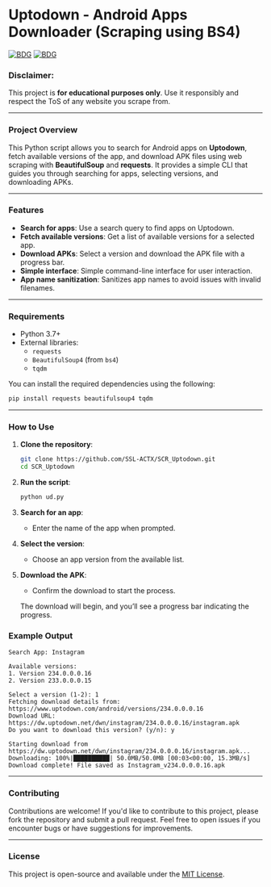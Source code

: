 # Uptodown - Android Apps Downloader (Scraping using BS4)
[![BDG](https://img.shields.io/badge/SSL_ACTX%20-GITHUB-blue.svg?style=flat)](https://github.com/SSL-ACTX/)
[![BDG](https://img.shields.io/badge/SSL_ACTX%20-EMAIL-red.svg?style=flat)](emailto:seuriin@gmail.com)

### Disclaimer:
This project is **for educational purposes only**. Use it responsibly and respect the ToS of any website you scrape from.

---

### Project Overview

This Python script allows you to search for Android apps on **Uptodown**, fetch available versions of the app, and download APK files using web scraping with **BeautifulSoup** and **requests**. It provides a simple CLI that guides you through searching for apps, selecting versions, and downloading APKs.

---

### Features

- **Search for apps**: Use a search query to find apps on Uptodown.
- **Fetch available versions**: Get a list of available versions for a selected app.
- **Download APKs**: Select a version and download the APK file with a progress bar.
- **Simple interface**: Simple command-line interface for user interaction.
- **App name sanitization**: Sanitizes app names to avoid issues with invalid filenames.

---

### Requirements

- Python 3.7+
- External libraries:
  - `requests`
  - `BeautifulSoup4` (from `bs4`)
  - `tqdm`

You can install the required dependencies using the following:

```bash
pip install requests beautifulsoup4 tqdm
```

---

### How to Use

1. **Clone the repository**:

   ```bash
   git clone https://github.com/SSL-ACTX/SCR_Uptodown.git
   cd SCR_Uptodown
   ```

2. **Run the script**:

   ```bash
   python ud.py
   ```

3. **Search for an app**:
   - Enter the name of the app when prompted.
   
4. **Select the version**:
   - Choose an app version from the available list.
   
5. **Download the APK**:
   - Confirm the download to start the process.
   
   The download will begin, and you’ll see a progress bar indicating the progress.

### Example Output

```plaintext
Search App: Instagram

Available versions:
1. Version 234.0.0.0.16
2. Version 233.0.0.0.15

Select a version (1-2): 1
Fetching download details from: https://www.uptodown.com/android/versions/234.0.0.0.16
Download URL: https://dw.uptodown.net/dwn/instagram/234.0.0.0.16/instagram.apk
Do you want to download this version? (y/n): y

Starting download from https://dw.uptodown.net/dwn/instagram/234.0.0.0.16/instagram.apk...
Downloading: 100%|██████████| 50.0MB/50.0MB [00:03<00:00, 15.3MB/s]
Download complete! File saved as Instagram_v234.0.0.0.16.apk
```

---

### Contributing

Contributions are welcome! If you'd like to contribute to this project, please fork the repository and submit a pull request. Feel free to open issues if you encounter bugs or have suggestions for improvements.

---

### License

This project is open-source and available under the [MIT License](LICENSE).

